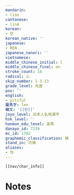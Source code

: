 ```yaml
---
mandarin:
- lián
cantonese:
- lin4
korean:
- 련
korean_native: ''
japanese:
- REN
japanese_nanori: ''
vietnamese:
middle_chinese_initial: l
middle_chinese_final: en
stroke_count: 16
radical: 心
skip_number: 1-3-13
grade_level: 先進
pos: ''
english:
- pitiful
羅馬字: len
韓文: '[[런]]'
joyo_level: 日本人名用漢字
hsk_level: ''
hanmun_edu_level: 高等
danayo_id: 7239
mc_id: 1702
graphemic_classification: 憐
stand_in: 可憐
aliases:
- 怜
---
```

```meta-bind-embed
[[nav/char_info]]
```

# Notes
